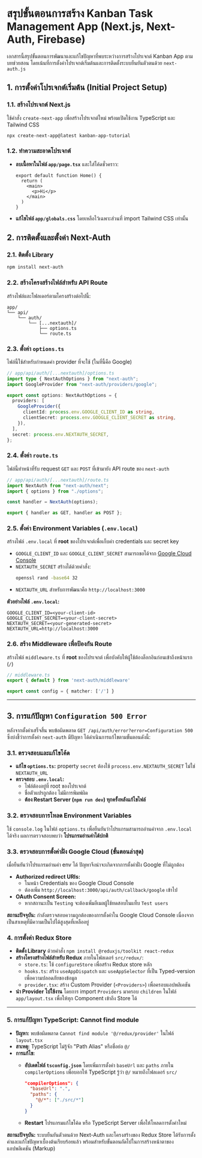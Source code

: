 # สรุปขั้นตอนการสร้าง Kanban Task Management App (Next.js, Next-Auth, Firebase)

เอกสารนี้สรุปขั้นตอนการพัฒนาและแก้ไขปัญหาที่พบระหว่างการสร้างโปรเจกต์ Kanban App ตามบทช่วยสอน โดยเน้นที่การตั้งค่าโปรเจกต์เริ่มต้นและการติดตั้งระบบยืนยันตัวตนด้วย `next-auth.js`

## 1. การตั้งค่าโปรเจกต์เริ่มต้น (Initial Project Setup)

### 1.1. สร้างโปรเจกต์ Next.js
ใช้คำสั่ง `create-next-app` เพื่อสร้างโปรเจกต์ใหม่ พร้อมเปิดใช้งาน TypeScript และ Tailwind CSS

```bash
npx create-next-app@latest kanban-app-tutorial
```

### 1.2. ทำความสะอาดโปรเจกต์
- **ลบเนื้อหาในไฟล์ `app/page.tsx`** และใส่โค้ดชั่วคราว:
  ```tsx
  export default function Home() {
    return (
      <main>
        <p>Hi</p>
      </main>
    )
  }
  ```
- **แก้ไขไฟล์ `app/globals.css`** โดยเหลือไว้เฉพาะส่วนที่ import Tailwind CSS เท่านั้น

## 2. การติดตั้งและตั้งค่า Next-Auth

### 2.1. ติดตั้ง Library
```bash
npm install next-auth
```

### 2.2. สร้างโครงสร้างไฟล์สำหรับ API Route
สร้างไฟล์และโฟลเดอร์ตามโครงสร้างต่อไปนี้:
```
app/
└── api/
    └── auth/
        └── [...nextauth]/
            ├── options.ts
            └── route.ts
```

### 2.3. ตั้งค่า `options.ts`
ไฟล์นี้ใช้สำหรับกำหนดค่า provider ที่จะใช้ (ในที่นี้คือ Google)

```typescript
// app/api/auth/[...nextauth]/options.ts
import type { NextAuthOptions } from "next-auth";
import GoogleProvider from "next-auth/providers/google";

export const options: NextAuthOptions = {
  providers: [
    GoogleProvider({
      clientId: process.env.GOOGLE_CLIENT_ID as string,
      clientSecret: process.env.GOOGLE_CLIENT_SECRET as string,
    }),
  ],
  secret: process.env.NEXTAUTH_SECRET,
};
```

### 2.4. ตั้งค่า `route.ts`
ไฟล์นี้ทำหน้าที่รับ request `GET` และ `POST` ที่เข้ามายัง API route ของ `next-auth`

```typescript
// app/api/auth/[...nextauth]/route.ts
import NextAuth from "next-auth/next";
import { options } from "./options";

const handler = NextAuth(options);

export { handler as GET, handler as POST };
```

### 2.5. ตั้งค่า Environment Variables (`.env.local`)
สร้างไฟล์ `.env.local` ที่ **root** ของโปรเจกต์เพื่อเก็บค่า credentials และ secret key
- `GOOGLE_CLIENT_ID` และ `GOOGLE_CLIENT_SECRET` สามารถขอได้จาก [Google Cloud Console](https://console.cloud.google.com/)
- `NEXTAUTH_SECRET` สร้างได้ด้วยคำสั่ง:
  ```bash
  openssl rand -base64 32
  ```
- `NEXTAUTH_URL` สำหรับการพัฒนาคือ `http://localhost:3000`

**ตัวอย่างไฟล์ `.env.local`:**
```env
GOOGLE_CLIENT_ID=<your-client-id>
GOOGLE_CLIENT_SECRET=<your-client-secret>
NEXTAUTH_SECRET=<your-generated-secret>
NEXTAUTH_URL=http://localhost:3000
```

### 2.6. สร้าง Middleware เพื่อป้องกัน Route
สร้างไฟล์ `middleware.ts` ที่ **root** ของโปรเจกต์ เพื่อบังคับให้ผู้ใช้ต้องล็อกอินก่อนเข้าถึงหน้าแรก (`/`)

```typescript
// middleware.ts
export { default } from 'next-auth/middleware'

export const config = { matcher: ['/'] }
```

---

## 3. การแก้ปัญหา `Configuration 500 Error`

หลังจากตั้งค่าเสร็จสิ้น พบข้อผิดพลาด `GET /api/auth/error?error=Configuration 500` ซึ่งบ่งชี้ว่าการตั้งค่า `next-auth` มีปัญหา ได้ดำเนินการแก้ไขตามขั้นตอนดังนี้:

### 3.1. ตรวจสอบและแก้ไขโค้ด
- **แก้ไข `options.ts`:** property `secret` ต้องใช้ `process.env.NEXTAUTH_SECRET` ไม่ใช่ `NEXTAUTH_URL`
- **ตรวจสอบ `.env.local`:**
  - ไฟล์ต้องอยู่ที่ root ของโปรเจกต์
  - ชื่อตัวแปรถูกต้อง ไม่มีการพิมพ์ผิด
  - **ต้อง Restart Server (`npm run dev`) ทุกครั้งหลังแก้ไขไฟล์**

### 3.2. ตรวจสอบการโหลด Environment Variables
ใช้ `console.log` ในไฟล์ `options.ts` เพื่อยืนยันว่าโปรแกรมสามารถอ่านค่าจาก `.env.local` ได้จริง ผลการตรวจสอบพบว่า **โปรแกรมอ่านค่าได้ปกติ**

### 3.3. ตรวจสอบการตั้งค่าฝั่ง Google Cloud (ขั้นตอนล่าสุด)
เมื่อยืนยันว่าโปรแกรมอ่านค่า env ได้ ปัญหาจึงน่าจะเกิดจากการตั้งค่าฝั่ง Google ที่ไม่ถูกต้อง
- **Authorized redirect URIs:**
  - ในหน้า Credentials ของ Google Cloud Console
  - ต้องเพิ่ม `http://localhost:3000/api/auth/callback/google` เข้าไป
- **OAuth Consent Screen:**
  - หากสถานะเป็น `Testing` จะต้องเพิ่มอีเมลผู้ใช้ทดสอบในแท็บ `Test users`

**สถานะปัจจุบัน:** กำลังตรวจสอบความถูกต้องของการตั้งค่าใน Google Cloud Console เนื่องจากเป็นสาเหตุที่มีความเป็นไปได้สูงสุดที่เหลืออยู่

### 4. การตั้งค่า Redux Store

- **ติดตั้ง Library** ด้วยคำสั่ง `npm install @reduxjs/toolkit react-redux`
- **สร้างโครงสร้างไฟล์สำหรับ Redux** ภายในโฟลเดอร์ `src/redux/`:
    - `store.ts`: ใช้ `configureStore` เพื่อสร้าง Redux store หลัก
    - `hooks.ts`: สร้าง `useAppDispatch` และ `useAppSelector` ที่เป็น Typed-version เพื่อความปลอดภัยของข้อมูล
    - `provider.tsx`: สร้าง Custom Provider (`<Providers>`) เพื่อครอบแอปพลิเคชัน
- **นำ Provider ไปใช้งาน** โดยการ import `Providers` มาครอบ `children` ในไฟล์ `app/layout.tsx` เพื่อให้ทุก Component เข้าถึง Store ได้

---

### 5. การแก้ปัญหา TypeScript: Cannot find module

- **ปัญหา:** พบข้อผิดพลาด `Cannot find module '@/redux/provider'` ในไฟล์ `layout.tsx`
- **สาเหตุ:** TypeScript ไม่รู้จัก "Path Alias" หรือชื่อย่อ `@/`
- **การแก้ไข:**
    - **อัปเดตไฟล์ `tsconfig.json`** โดยเพิ่มการตั้งค่า `baseUrl` และ `paths` ภายใน `compilerOptions` เพื่อบอกให้ TypeScript รู้ว่า `@/` หมายถึงโฟลเดอร์ `src/`

      ```json
      "compilerOptions": {
        "baseUrl": ".",
        "paths": {
          "@/*": ["./src/*"]
        }
      }
      ```
    - **Restart** โปรแกรมแก้ไขโค้ด หรือ TypeScript Server เพื่อให้โหลดการตั้งค่าใหม่

**สถานะปัจจุบัน:** ระบบยืนยันตัวตนด้วย Next-Auth และโครงสร้างของ Redux Store ได้รับการตั้งค่าและแก้ไขปัญหาเบื้องต้นเรียบร้อยแล้ว พร้อมสำหรับขั้นตอนถัดไปในการสร้างหน้าตาของแอปพลิเคชัน (Markup)